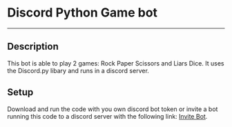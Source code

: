 # Discord Python Game bot
---
## Description
This bot is able to play 2 games: Rock Paper Scissors and Liars Dice. It uses the Discord.py libary and runs in a discord server.
## Setup
Download and run the code with you own discord bot token or invite a bot running this code to a discord server with the following link: [Invite Bot](https://discord.com/oauth2/authorize?client_id=1223952926360469565&permissions=93248&integration_type=0&scope=bot).
